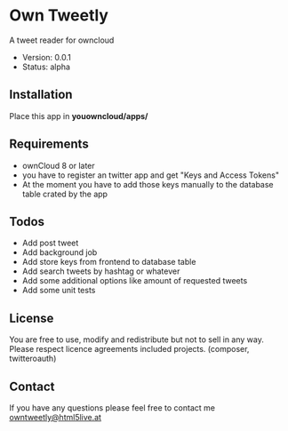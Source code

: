 # Own Tweetly
A tweet reader for owncloud

 - Version: 0.0.1
 - Status: alpha

## Installation
Place this app in **youowncloud/apps/**

## Requirements
 - ownCloud 8 or later
 - you have to register an twitter app and get "Keys and Access Tokens"
 - At the moment you have to add those keys manually to the database table crated by the app
 
## Todos
 - Add post tweet
 - Add background job
 - Add store keys from frontend to database table
 - Add search tweets by hashtag or whatever
 - Add some additional options like amount of requested tweets
 - Add some unit tests
 
## License
You are free to use, modify and redistribute but not to sell in any way. 
Please respect licence agreements included projects. (composer, twitteroauth)

## Contact
If you have any questions please feel free to contact me owntweetly@html5live.at